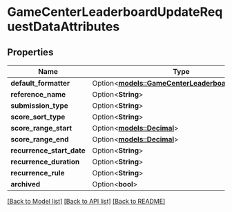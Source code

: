# GameCenterLeaderboardUpdateRequestDataAttributes

## Properties

Name | Type | Description | Notes
------------ | ------------- | ------------- | -------------
**default_formatter** | Option<[**models::GameCenterLeaderboardFormatter**](GameCenterLeaderboardFormatter.md)> |  | [optional]
**reference_name** | Option<**String**> |  | [optional]
**submission_type** | Option<**String**> |  | [optional]
**score_sort_type** | Option<**String**> |  | [optional]
**score_range_start** | Option<[**models::Decimal**](decimal.md)> |  | [optional]
**score_range_end** | Option<[**models::Decimal**](decimal.md)> |  | [optional]
**recurrence_start_date** | Option<**String**> |  | [optional]
**recurrence_duration** | Option<**String**> |  | [optional]
**recurrence_rule** | Option<**String**> |  | [optional]
**archived** | Option<**bool**> |  | [optional]

[[Back to Model list]](../README.md#documentation-for-models) [[Back to API list]](../README.md#documentation-for-api-endpoints) [[Back to README]](../README.md)


